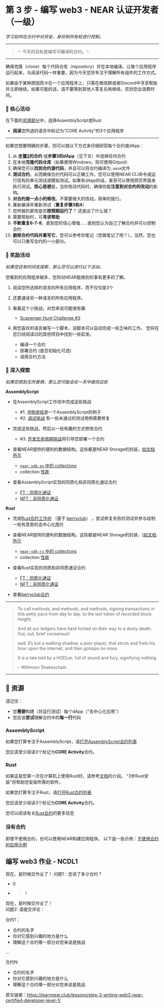 # 第 3 步 - 编写 web3 - NEAR 认证开发者（一级）

_学习如何在合约中对资金，身份和所有权进行控制。_

--------
> :sparkles: 今天的目标是编写可编译的合约。:sparkles: 
--------

确保克隆（clone）每个代码仓库（repository）并在本地编译。让每个应用程序运行起来，与阅读代码一样重要，因为今天您将专注于理解所有组件的工作方式。

如果由于某种原因而卡在一个应用程序上，只需在微信群或者Discord中寻求帮助并立即继续。如果可能的话，请不要等到其他人答复后再继续，否则您会浪费时间。

### :green_book: 核心活动

在下面的[资源部分](https://learnnear.club/lessons/step-3-writing-web3-near-certified-developer-level-1/#-Resources)中，选择AssemblyScript或Rust

* **阅读**您所选的语言中标记为“CORE Activity”的3个应用程序

---

如果您想要明确的步骤，则可以按以下方式来仔细研究每个合约或dApp：

1. 从 **[步骤2](https://learnnear.club/lessons/step-2-reading-web3-near-certified-developer-level-1/)的合约** 或**步骤3的dApp**（见下文）中选择任何合约
2. 在本地**克隆代码仓库**（如果使用Windows，则可使用Gitpod）
3. 确保您可以**找到合约源代码**，并且可以将合约编译为`.wasm`文件
4. **测试合约**，从而确保合约代码可以正确工作。您可以使用NEAR CLI命令或运行现有的单元测试或模拟测试。如果有dApp的话，甚至可以使用网页界面来执行测试。**核心思想**是，当你改动代码时，确保你能**注意到对合约的改动**的影响。
5. **对合约做一点小的修改**。不需要做大的改动，简单的就行。
6. 重新编译并重新测试（**重复步骤3和4**）
7. 您所做的更改是否**按预期运行了**？ 还是出了什么错？
8. 需要帮助时，可**寻求帮助**
9. **不断重复6-7-8**，直到您的信心增强……直到您认为自己了解合约并可以控制合约
10. **删除合约代码并重写它**，您可以参考你笔记（您做笔记了吧？）。当然，您也可以只重写合约的一小部分。


### :blue_book: 奖励活动

_如果您还有时间去探索，那么您可以进行以下活动。_

您看到的应用程序越多，您将对NEAR能做到的事有更多的了解。

1. 阅读您所选择的语言的所有应用程序，而不仅仅是3个
2. 还要通读另一种语言的所有应用程序。
3. 看看这个小挑战，对您来说可能很有趣

   * [Scavenger Hunt Challenge #3](https://hackmd.io/@nearly-learning/hunt-03)

4. 用您喜欢的语言编写一个脚本，该脚本可以自动完成一些乏味的工作。 您将在您已经阅读过的其他项目中找到一些启发。

   * 编译一个合约
   * 部署合约 (是否初始化可选)
   * 调用合约方法


### :orange_book: 深入探索

_如果您感到无所畏惧，那么您可能会在一天中做完这些_

**AssemblyScript**

* 在AssemblyScript工作坊中完成这些挑战
    - #1. [寻物游戏](https://github.com/Learn-NEAR/workshop--exploring-assemblyscript-contracts#activityscavenger-hunt)是一个AssemblyScript的例子
    - #2. [调试挑战](https://github.com/Learn-NEAR/workshop--exploring-assemblyscript-contracts#activitydebugging-challenge) 有一些未通过的测试用例需要修复

* 完成这些挑战，然后以一些有趣的方式修改合约
    - #3. [开发生命周期挑战](https://github.com/Learn-NEAR/workshop--exploring-assemblyscript-contracts#activitydevelopment-lifecycle)将引导您部署一个合约

* 查看NEAR提供的便利的数据结构。这些都是NEAR Storage的封装，[如文档所示](https://docs.near.org/docs/concepts/data-storage#docsNav)
   -  [`near-sdk-as` 中的 collections](https://github.com/near/near-sdk-as/tree/master/sdk-core/assembly/collections)
   -  collection [性能](https://github.com/near-examples/collection-examples-as)

* 查看AssemblyScript实现的同质化和非同质化通证合约
   -  [FT：同质化通证](https://github.com/near-examples/FT)
   -  [NFT：非同质化通证](https://github.com/near-examples/NFT)

**Rust**

* 完成[Rust合约工作坊](https://github.com/Learn-NEAR/workshop--berry-club-bot) （基于 [berryclub](https://berryclub.io/)） ，尝试修复失败的测试并参与绘制一些有意思的去中心化图片

* 查看NEAR提供的便利的数据结构。这些都是NEAR Storage的封装，[[如文档所示](https://docs.near.org/docs/concepts/data-storage#docsNav)
    - [`near-sdk-rs` 中的 collections](https://github.com/near/near-sdk-rs/tree/master/near-sdk/src/collections)
    - collection [性能](https://github.com/near-examples/collection-examples-rs)

* 查看Rust实现的同质和非同质通证合约
    - [FT：同质化通证](https://github.com/near-examples/FT)
    - [NFT：非同质化通证](https://github.com/near-examples/NFT)

* 查看[berryclub合约](https://github.com/evgenykuzyakov/berryclub)


---

> To call methods, and methods, and methods, signing transactions in this petty pace from day to day, to the last token of recorded block height;
>
> And all our ledgers have hard forked on their way to a dusty death. Out, out, brief consensus!
>
> web 3’s but a walking shadow, a poor player, that struts and frets his hour upon the internet, and then gossips no more.
>
> It is a tale told by a HODLer, full of sound and fury, signifying nothing.
>
> – Willmoon Shakeschain

---

## :dart: 资源

请记住：

* 您**需要**构建（并运行测试）每个dApp（“去中心化应用”）
* 您应该**尝试**理解合约中的**每一行**代码

### AssemblyScript

如果您打算专注于AssemblyScript，请[打开AssemblyScript合约列表](https://airtable.com/shrzKsvgmkM8lvfpp/tblm1quryzSbqBzCK)

您应该至少阅读3个标记为**CORE Activity**合约。


### Rust

如果这是您第一次在计算机上使用Rust时，请参考[文档](https://docs.near.org/docs/tutorials/contracts/intro-to-rust)的介绍。 "3步Rust安装"将帮助您安装所需的软件。

如果您打算专注于Rust，请[打开Rust合约列表](https://airtable.com/shrY5TMWP96L9wSyP/tblm1quryzSbqBzCK)

您应该至少阅读3个标记为**CORE Activity**合约。

您可以阅读有关[Rust合约](https://hackmd.io/@nearly-learning/contract-basics-rust)的更多信息

### 没有合约

即使不使用合约，也可以使用NEAR构建应用程序。
以下是一些示例：[不使用合约的应用示例](https://airtable.com/shr5VqiNCEoPWl0JQ/tblm1quryzSbqBzCK)


## 编写 web3 作业 - NCDL1

现在，是时候交作业了！
问题1：您读了多少合约？
* 0
* >1

现在，是时候交作业了！  
问题2:  请提交评论：

合约1：
* 合约的名字
* 你对它感到兴趣的地方是什么
* 理解这个合约哪一部分对您来说是挑战

...

合约N:
* 合约的名字
* 你对它感到兴趣的地方是什么
* 理解这个合约哪一部分对您来说是挑战


原文链接：https://learnnear.club/lessons/step-3-writing-web3-near-certified-developer-level-1/
